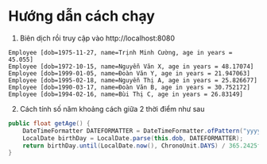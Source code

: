 # Hướng dẫn cách chạy
1. Biên dịch rồi truy cập vào http://localhost:8080
```
Employee [dob=1975-11-27, name=Trịnh Minh Cường, age in years = 45.055]
Employee [dob=1972-10-15, name=Nguyễn Văn X, age in years = 48.17074]
Employee [dob=1999-01-05, name=Đoàn Văn Y, age in years = 21.947063]
Employee [dob=1995-02-18, name=Nguyễn Thị A, age in years = 25.826677]
Employee [dob=1990-03-17, name=Đoàn Văn B, age in years = 30.752172]
Employee [dob=1994-02-16, name=Bùi Thị C, age in years = 26.83149]
```
2. Cách tính số năm khoảng cách giữa 2 thời điểm như sau
```java
public float getAge() {
    DateTimeFormatter DATEFORMATTER = DateTimeFormatter.ofPattern("yyyy-MM-dd");
    LocalDate birthDay = LocalDate.parse(this.dob, DATEFORMATTER);
    return birthDay.until(LocalDate.now(), ChronoUnit.DAYS) / 365.2425f;    
}
```